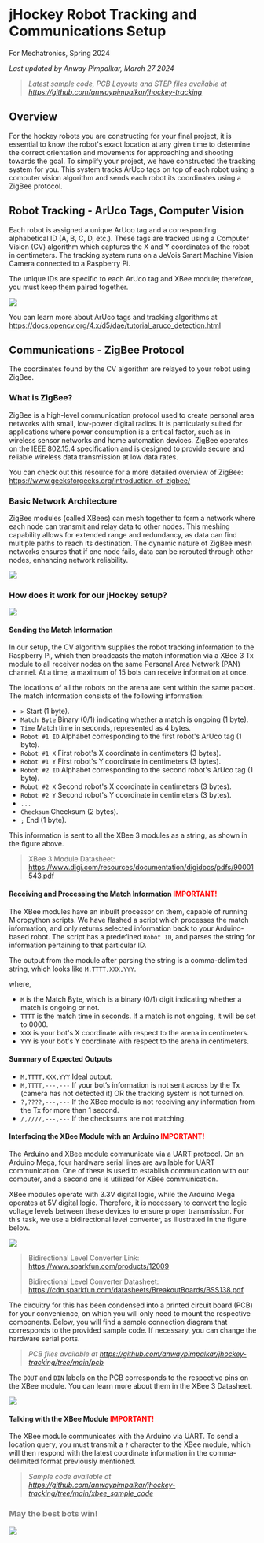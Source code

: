 # jHockey Robot Tracking and Communications Setup

For Mechatronics, Spring 2024

*Last updated by Anway Pimpalkar, March 27 2024*


> *Latest sample code, PCB Layouts and STEP files available at https://github.com/anwaypimpalkar/jhockey-tracking*


## Overview

For the hockey robots you are constructing for your final project, it is essential to know the robot's exact location at any given time to determine the correct orientation and movements for approaching and shooting towards the goal. To simplify your project, we have constructed the tracking system for you.
This system tracks ArUco tags on top of each robot using a computer vision algorithm and sends each robot its coordinates using a ZigBee protocol.

## Robot Tracking - ArUco Tags, Computer Vision

Each robot is assigned a unique ArUco tag and a corresponding alphabetical ID (A, B, C, D, etc.). These tags are tracked using a Computer Vision (CV) algorithm which captures the X and Y coordinates of the robot in centimeters. The tracking system runs on a JeVois Smart Machine Vision Camera connected to a Raspberry Pi.

The unique IDs are specific to each ArUco tag and XBee module; therefore, you must keep them paired together.

![](src/Pairs.png)

You can learn more about ArUco tags and tracking algorithms at https://docs.opencv.org/4.x/d5/dae/tutorial_aruco_detection.html

## Communications - ZigBee Protocol

The coordinates found by the CV algorithm are relayed to your robot using ZigBee.

### What is ZigBee?

ZigBee is a high-level communication protocol used to create personal area networks with small, low-power digital radios. It is particularly suited for applications where power consumption is a critical factor, such as in wireless sensor networks and home automation devices. ZigBee operates on the IEEE 802.15.4 specification and is designed to provide secure and reliable wireless data transmission at low data rates. 

You can check out this resource for a more detailed overview of ZigBee: https://www.geeksforgeeks.org/introduction-of-zigbee/

### Basic Network Architecture

ZigBee modules (called XBees) can mesh together to form a  network where each node can transmit and relay data to other nodes. This meshing capability allows for extended range and redundancy, as data can find multiple paths to reach its destination. The dynamic nature of ZigBee mesh networks ensures that if one node fails, data can be rerouted through other nodes, enhancing network reliability.

![](src/Mesh.png)

### How does it work for our jHockey setup?

![](src/FlowChart.png)

#### Sending the Match Information

In our setup, the CV algorithm supplies the robot tracking information to the Raspberry Pi, which then broadcasts the match information via a XBee 3 Tx module to all receiver nodes on the same Personal Area Network (PAN) channel. At a time, a maximum of 15 bots can receive information at once.

The locations of all the robots on the arena are sent within the same packet. The match information consists of the following information:

- `>` Start (1 byte).
- `Match Byte` Binary (0/1) indicating whether a match is ongoing (1 byte).
- `Time` Match time in seconds, represented as 4 bytes.
- `Robot #1 ID` Alphabet corresponding to the first robot's ArUco tag (1 byte).
- `Robot #1 X` First robot's X coordinate in centimeters (3 bytes).
- `Robot #1 Y` First robot's Y coordinate in centimeters (3 bytes).
- `Robot #2 ID` Alphabet corresponding to the second robot's ArUco tag (1 byte).
- `Robot #2 X` Second robot's X coordinate in centimeters (3 bytes).
- `Robot #2 Y` Second robot's Y coordinate in centimeters (3 bytes).
- `...`
- `Checksum` Checksum (2 bytes).
- `;` End (1 byte).


This information is sent to all the XBee 3 modules as a string, as shown in the figure above. 

> XBee 3 Module Datasheet: https://www.digi.com/resources/documentation/digidocs/pdfs/90001543.pdf

#### Receiving and Processing the Match Information <span style="color:red">**IMPORTANT!**</span>

The XBee modules have an inbuilt processor on them, capable of running Micropython scripts. We have flashed a script which processes the match information, and only returns selected information back to your Arduino-based robot. The script has a predefined `Robot ID`, and parses the string for information pertaining to that particular ID. 

The output from the module after parsing the string is a comma-delimited string, which looks like  `M,TTTT,XXX,YYY`.

where, 

- `M` is the Match Byte, which is a binary (0/1) digit indicating whether a match is ongoing or not.
- `TTTT` is the match time in seconds. If a match is not ongoing, it will be set to 0000.
- `XXX` is your bot's X coordinate with respect to the arena in centimeters.
- `YYY` is your bot's Y coordinate with respect to the arena in centimeters.

#### Summary of Expected Outputs

- `M,TTTT,XXX,YYY` Ideal output.
- `M,TTTT,---,---` If your bot’s information is not sent across by the Tx (camera has not detected it) OR the tracking system is not turned on.
- `?,????,---,---` If the XBee module is not receiving any information from the Tx for more than 1 second.
- `/,////,---,---` If the checksums are not matching.

#### Interfacing the XBee Module with an Arduino <span style="color:red">**IMPORTANT!**</span>

The Arduino and XBee module communicate via a UART protocol. On an Arduino Mega, four hardware serial lines are available for UART communication. One of these is used to establish communication with our computer, and a second one is utilized for XBee communication.

XBee modules operate with 3.3V digital logic, while the Arduino Mega operates at 5V digital logic. Therefore, it is necessary to convert the logic voltage levels between these devices to ensure proper transmission. For this task, we use a bidirectional level converter, as illustrated in the figure below.


![](src/LevelConverter.png)

> Bidirectional Level Converter Link: https://www.sparkfun.com/products/12009
> 
> Bidirectional Level Converter Datasheet: https://cdn.sparkfun.com/datasheets/BreakoutBoards/BSS138.pdf

The circuitry for this has been condensed into a printed circuit board (PCB) for your convenience, on which you will only need to mount the respective components. Below, you will find a sample connection diagram that corresponds to the provided sample code. If necessary, you can change the hardware serial ports.

> *PCB files available at https://github.com/anwaypimpalkar/jhockey-tracking/tree/main/pcb*

The `DOUT` and `DIN` labels on the PCB corresponds to the respective pins on the XBee module. You can learn more about them in the XBee 3 Datasheet. 

![](src/Connections.png)

#### Talking with the XBee Module <span style="color:red">**IMPORTANT!**</span>

The XBee module communicates with the Arduino via UART. To send a location query, you must transmit a `?` character to the XBee module, which will then respond with the latest coordinate information in the comma-delimited format previously mentioned.

> *Sample code available at https://github.com/anwaypimpalkar/jhockey-tracking/tree/main/xbee_sample_code*

### <span style="color:grey">**May the best bots win!**</span>
![](src/RobotDancing.gif)

